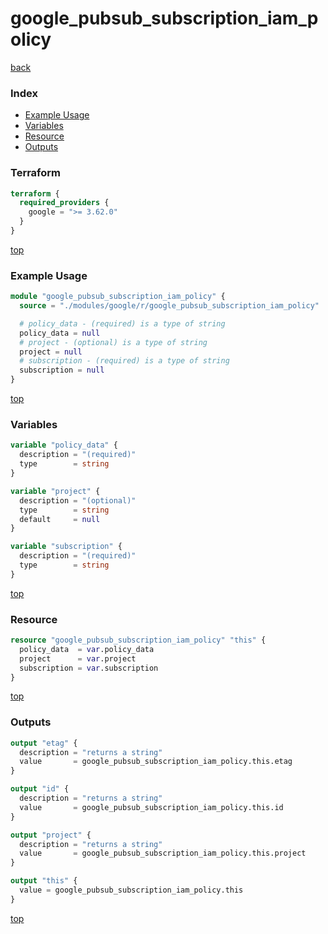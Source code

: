 # google_pubsub_subscription_iam_policy

[back](../google.md)

### Index

- [Example Usage](#example-usage)
- [Variables](#variables)
- [Resource](#resource)
- [Outputs](#outputs)

### Terraform

```terraform
terraform {
  required_providers {
    google = ">= 3.62.0"
  }
}
```

[top](#index)

### Example Usage

```terraform
module "google_pubsub_subscription_iam_policy" {
  source = "./modules/google/r/google_pubsub_subscription_iam_policy"

  # policy_data - (required) is a type of string
  policy_data = null
  # project - (optional) is a type of string
  project = null
  # subscription - (required) is a type of string
  subscription = null
}
```

[top](#index)

### Variables

```terraform
variable "policy_data" {
  description = "(required)"
  type        = string
}

variable "project" {
  description = "(optional)"
  type        = string
  default     = null
}

variable "subscription" {
  description = "(required)"
  type        = string
}
```

[top](#index)

### Resource

```terraform
resource "google_pubsub_subscription_iam_policy" "this" {
  policy_data  = var.policy_data
  project      = var.project
  subscription = var.subscription
}
```

[top](#index)

### Outputs

```terraform
output "etag" {
  description = "returns a string"
  value       = google_pubsub_subscription_iam_policy.this.etag
}

output "id" {
  description = "returns a string"
  value       = google_pubsub_subscription_iam_policy.this.id
}

output "project" {
  description = "returns a string"
  value       = google_pubsub_subscription_iam_policy.this.project
}

output "this" {
  value = google_pubsub_subscription_iam_policy.this
}
```

[top](#index)